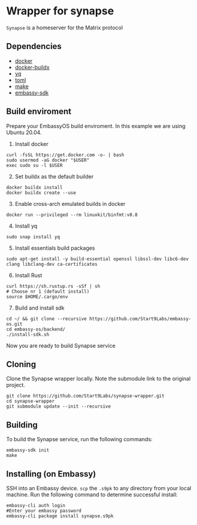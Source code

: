 # Wrapper for synapse

`Synapse` is a homeserver for the Matrix protocol

## Dependencies

- [docker](https://docs.docker.com/get-docker)
- [docker-buildx](https://docs.docker.com/buildx/working-with-buildx/)
- [yq](https://mikefarah.gitbook.io/yq)
- [toml](https://crates.io/crates/toml-cli)
- [make](https://www.gnu.org/software/make/)
- [embassy-sdk](https://github.com/Start9Labs/embassy-os/tree/master/backend)

## Build enviroment
Prepare your EmbassyOS build enviroment. In this example we are using Ubuntu 20.04.

1. Install docker
```
curl -fsSL https://get.docker.com -o- | bash
sudo usermod -aG docker "$USER"
exec sudo su -l $USER
```
2. Set buildx as the default builder
```
docker buildx install
docker buildx create --use
```
3. Enable cross-arch emulated builds in docker
```
docker run --privileged --rm linuxkit/binfmt:v0.8
```
4. Install yq
```
sudo snap install yq
```
5. Install essentials build packages
```
sudo apt-get install -y build-essential openssl libssl-dev libc6-dev clang libclang-dev ca-certificates
```
6. Install Rust
```
curl https://sh.rustup.rs -sSf | sh
# Choose nr 1 (default install)
source $HOME/.cargo/env
```
7. Build and install sdk
```
cd ~/ && git clone --recursive https://github.com/Start9Labs/embassy-os.git
cd embassy-os/backend/
./install-sdk.sh
```
Now you are ready to build Synapse service

## Cloning

Clone the Synapse wrapper locally. Note the submodule link to the original project. 

```
git clone https://github.com/Start9Labs/synapse-wrapper.git
cd synapse-wrapper
git submodule update --init --recursive
```

## Building

To build the Synapse service, run the following commands:

```
embassy-sdk init
make
```

## Installing (on Embassy)

SSH into an Embassy device.
`scp` the `.s9pk` to any directory from your local machine.
Run the following command to determine successful install:

```
embassy-cli auth login
#Enter your embassy password
embassy-cli package install synapse.s9pk
```
